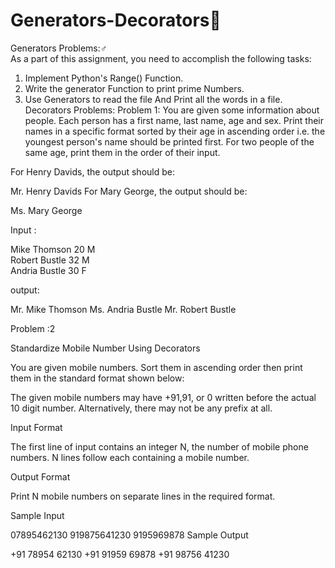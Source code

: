 # Generators-Decorators🤵‍     </br>

Generators Problems:♂️ </br>
As a part of this assignment, you need to accomplish the following tasks:
1) Implement Python's Range() Function.
2) Write the generator Function to print prime Numbers.
3) Use Generators to read the file And Print all the words in a file.
Decorators Problems:
 Problem 1:
You are given some information about  people. Each person has a first name, last name, age and sex. Print their names in a specific format sorted by their age in ascending order i.e. the youngest person's name should be printed first. For two people of the same age, print them in the order of their input.

For Henry Davids, the output should be:</br>

Mr. Henry Davids
For Mary George, the output should be:</br>

Ms. Mary George </br>


Input : </br>

Mike Thomson 20 M </br>
Robert Bustle 32 M </br>
Andria Bustle 30 F </br>

output:

Mr. Mike Thomson
Ms. Andria Bustle
Mr. Robert Bustle

Problem  :2

Standardize Mobile Number Using Decorators

You are given  mobile numbers. Sort them in ascending order then print them in the standard format shown below:


The given mobile numbers may have +91,91,  or 0 written before the actual 10 digit number. Alternatively, there may not be any prefix at all.

Input Format

The first line of input contains an integer N, the number of mobile phone numbers.
 N lines follow each containing a mobile number.

Output Format

Print  N mobile numbers on separate lines in the required format.


Sample Input


07895462130
919875641230
9195969878
Sample Output

+91 78954 62130
+91 91959 69878
+91 98756 41230
